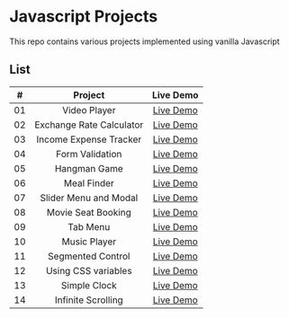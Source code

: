 # Javascript Projects

This repo contains various projects implemented using vanilla Javascript

## List

|  #  |         Project          |                   Live Demo                   |
| :-: | :----------------------: | :-------------------------------------------: |
| 01  |       Video Player       | [Live Demo](./custom-video-player/index.html) |
| 02  | Exchange Rate Calculator |    [Live Demo](./exchange-rate/index.html)    |
| 03  |  Income Expense Tracker  |   [Live Demo](./expense-tracker/index.html)   |
| 04  |     Form Validation      |   [Live Demo](./form-validation/index.html)   |
| 05  |       Hangman Game       |       [Live Demo](./hangman/index.html)       |
| 06  |       Meal Finder        |     [Live Demo](./meal-finder/index.html)     |
| 07  |  Slider Menu and Modal   |  [Live Demo](./menu-slider-modal/index.html)  |
| 08  |    Movie Seat Booking    | [Live Demo](./movie-seat-booking/index.html)  |
| 09  |         Tab Menu         |      [Live Demo](./tab-menu/index.html)       |
| 10  |       Music Player       |    [Live Demo](./music-player/index.html)     |
| 11  |    Segmented Control     |  [Live Demo](./segmented-control/index.html)  |
| 12  |   Using CSS variables    |    [Live Demo](./css-variables/index.html)    |
| 13  |       Simple Clock       |        [Live Demo](./clock/index.html)        |
| 14  |    Infinite Scrolling    | [Live Demo](./infinite-scrolling/index.html)  |
